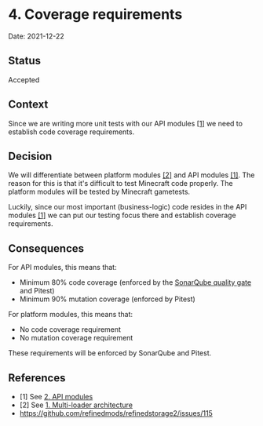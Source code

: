 # 4. Coverage requirements

Date: 2021-12-22

## Status

Accepted

## Context

Since we are writing more unit tests with our API modules [[1]](#1) we need to establish code coverage requirements.

## Decision

We will differentiate between platform modules [[2]](#2) and API modules [[1]](#1). The reason for this is that it's
difficult to test Minecraft code properly. The platform modules will be tested by Minecraft gametests.

Luckily, since our most important (business-logic) code resides in the API modules [[1]](#1) we can put
our testing focus there and establish coverage requirements.

## Consequences

For API modules, this means that:

- Minimum 80% code coverage (enforced by
  the [SonarQube quality gate](https://sonarcloud.io/organizations/refinedmods/quality_gates/show/9) and Pitest)
- Minimum 90% mutation coverage (enforced by Pitest)

For platform modules, this means that:

- No code coverage requirement
- No mutation coverage requirement

These requirements will be enforced by SonarQube and Pitest.

## References

- <a id="1">[1]</a> See [2. API modules](002-api-modules.md)
- <a id="2">[2]</a> See [1. Multi-loader architecture](001-multi-loader-architecture.md)
- https://github.com/refinedmods/refinedstorage2/issues/115
